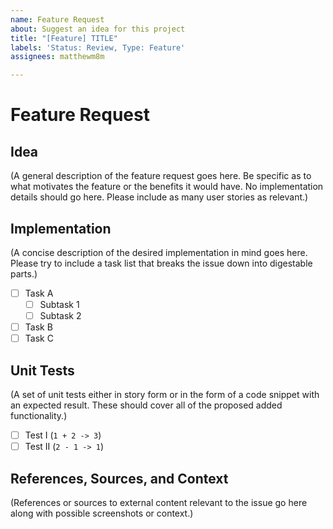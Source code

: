 ```yaml
---
name: Feature Request
about: Suggest an idea for this project
title: "[Feature] TITLE"
labels: 'Status: Review, Type: Feature'
assignees: matthewm8m

---
```


# Feature Request
## Idea
(A general description of the feature request goes here. Be specific as to what motivates the feature or the benefits it would have. No implementation details should go here. Please include as many user stories as relevant.)

## Implementation
(A concise description of the desired implementation in mind goes here. Please try to include a task list that breaks the issue down into digestable parts.)

- [ ] Task A
  - [ ] Subtask 1
  - [ ] Subtask 2
- [ ] Task B
- [ ] Task C

## Unit Tests
(A set of unit tests either in story form or in the form of a code snippet with an expected result. These should cover all of the proposed added functionality.)

- [ ] Test I (`1 + 2 -> 3`)
- [ ] Test II (`2 - 1 -> 1`)

## References, Sources, and Context
(References or sources to external content relevant to the issue go here along with possible screenshots or context.)
